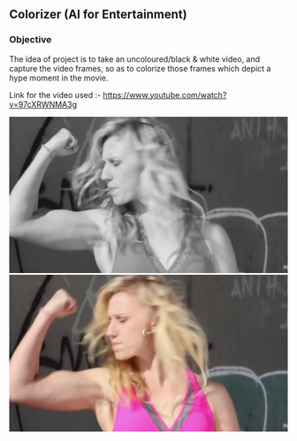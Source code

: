 ## Colorizer (AI for Entertainment)

### Objective <br>
The idea of project is to take an uncoloured/black & white video, and capture the video frames, so as to colorize those frames which depict a hype moment in the movie. <br>

Link for the video used :- https://www.youtube.com/watch?v=97cXRWNMA3g

![feed input](./images/frame108.jpg)
![feed output](./images/frame108_test.jpg)